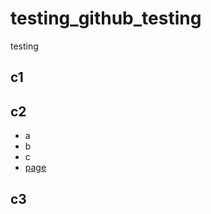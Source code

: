 # testing_github_testing
testing

## c1


## c2

* a
* b
* c
* [page](documentation/page.md)



## c3
